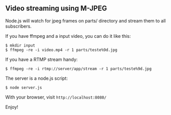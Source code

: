 Video streaming using M-JPEG
----------------------------

Node.js will watch for jpeg frames on parts/ directory and stream them to all subscribers.

If you have ffmpeg and a input video, you can do it like this:

    $ mkdir input
    $ ffmpeg -re -i video.mp4 -r 1 parts/teste%9d.jpg

If you have a RTMP stream handy:

    $ ffmpeg -re -i rtmp://server/app/stream -r 1 parts/teste%9d.jpg

The server is a node.js script:

    $ node server.js


With your browser, visit `http://localhost:8080/`

Enjoy!
